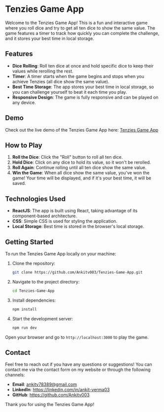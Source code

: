 # Tenzies Game App

Welcome to the Tenzies Game App! This is a fun and interactive game where you roll dice and try to get all ten dice to show the same value. The game features a timer to track how quickly you can complete the challenge, and it stores your best time in local storage.

## Features

- **Dice Rolling**: Roll ten dice at once and hold specific dice to keep their values while rerolling the rest.
- **Timer**: A timer starts when the game begins and stops when you achieve Tenzies (all dice show the same value).
- **Best Time Storage**: The app stores your best time in local storage, so you can challenge yourself to beat it each time you play.
- **Responsive Design**: The game is fully responsive and can be played on any device.

## Demo

Check out the live demo of the Tenzies Game App here: [Tenzies Game App](https://tenzies-game-apps.netlify.app/)


## How to Play

1. **Roll the Dice**: Click the "Roll" button to roll all ten dice.
2. **Hold Dice**: Click on any dice to hold its value, so it won't be rerolled.
3. **Roll Again**: Continue rolling until all ten dice show the same value.
4. **Win the Game**: When all dice show the same value, you've won the game! Your time will be displayed, and if it's your best time, it will be saved.

## Technologies Used

- **ReactJS**: The app is built using React, taking advantage of its component-based architecture.
- **CSS**: Simple CSS is used for styling the application.
- **Local Storage**: Best time is stored in the browser's local storage.

## Getting Started

To run the Tenzies Game App locally on your machine:

1. Clone the repository:
   ```bash
   git clone https://github.com/Ankitv003/Tenzies-Game-App.git
2. Navigate to the project directory:
    ```bash
    cd Tenzies-Game-App
3. Install dependencies:
    ```bash
    npm install
4. Start the development server:
    ```bash
    npm run dev
Open your browser and go to `http://localhost:3000` to play the game.

## Contact

Feel free to reach out if you have any questions or suggestions! You can contact me via the contact form on my website or through the following channels:

- **Email**: ankitv78389@gmail.com
- **LinkedIn**: https://linkedin.com/in/ankit-verma03
- **GitHub**: https://github.com/Ankitv003

Thank you for using the Tenzies Game App! 
